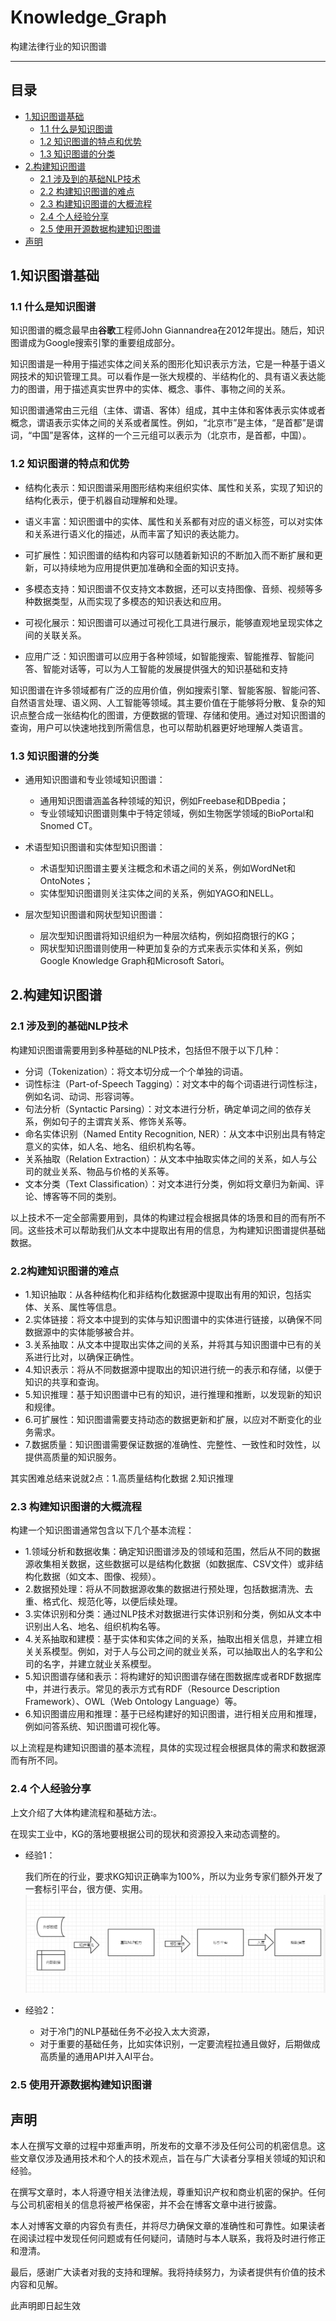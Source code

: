# Knowledge_Graph
构建法律行业的知识图谱

------------------------------------------------------------------------------------------
## 目录

- [1.知识图谱基础](#1.知识图谱基础)
  - [1.1 什么是知识图谱](#1.1什么是知识图谱)
  - [1.2 知识图谱的特点和优势](#1.2知识图谱的特点和优势)
  - [1.3 知识图谱的分类](#1.3知识图谱的分类)
- [2.构建知识图谱](#2.构建知识图谱)
  - [2.1 涉及到的基础NLP技术](#2.1涉及到的基础NLP技术)
  - [2.2 构建知识图谱的难点](#2.2构建知识图谱的难点)
  - [2.3 构建知识图谱的大概流程](#2.3构建知识图谱的大概流程)
  - [2.4 个人经验分享](#2.4个人经验分享)
  - [2.5 使用开源数据构建知识图谱](#2.5使用开源数据构建知识图谱)
- [声明](#声明)  

## 1.知识图谱基础

### 1.1 什么是知识图谱
知识图谱的概念最早由**谷歌**工程师John Giannandrea在2012年提出。随后，知识图谱成为Google搜索引擎的重要组成部分。

知识图谱是一种用于描述实体之间关系的图形化知识表示方法，它是一种基于语义网技术的知识管理工具。可以看作是一张大规模的、半结构化的、具有语义表达能力的图谱，用于描述真实世界中的实体、概念、事件、事物之间的关系。

知识图谱通常由三元组（主体、谓语、客体）组成，其中主体和客体表示实体或者概念，谓语表示实体之间的关系或者属性。例如，“北京市”是主体，“是首都”是谓词，“中国”是客体，这样的一个三元组可以表示为（北京市，是首都，中国）。

### 1.2 知识图谱的特点和优势
- 结构化表示：知识图谱采用图形结构来组织实体、属性和关系，实现了知识的结构化表示，便于机器自动理解和处理。

- 语义丰富：知识图谱中的实体、属性和关系都有对应的语义标签，可以对实体和关系进行语义化的描述，从而丰富了知识的表达能力。

- 可扩展性：知识图谱的结构和内容可以随着新知识的不断加入而不断扩展和更新，可以持续地为应用提供更加准确和全面的知识支持。

- 多模态支持：知识图谱不仅支持文本数据，还可以支持图像、音频、视频等多种数据类型，从而实现了多模态的知识表达和应用。

- 可视化展示：知识图谱可以通过可视化工具进行展示，能够直观地呈现实体之间的关联关系。

- 应用广泛：知识图谱可以应用于各种领域，如智能搜索、智能推荐、智能问答、智能对话等，可以为人工智能的发展提供强大的知识基础和支持

知识图谱在许多领域都有广泛的应用价值，例如搜索引擎、智能客服、智能问答、自然语言处理、语义网、人工智能等领域。其主要价值在于能够将分散、复杂的知识点整合成一张结构化的图谱，方便数据的管理、存储和使用。通过对知识图谱的查询，用户可以快速地找到所需信息，也可以帮助机器更好地理解人类语言。
### 1.3 知识图谱的分类
- 通用知识图谱和专业领域知识图谱：
  - 通用知识图谱涵盖各种领域的知识，例如Freebase和DBpedia；
  - 专业领域知识图谱则集中于特定领域，例如生物医学领域的BioPortal和Snomed CT。

- 术语型知识图谱和实体型知识图谱：
  - 术语型知识图谱主要关注概念和术语之间的关系，例如WordNet和OntoNotes；
  - 实体型知识图谱则关注实体之间的关系，例如YAGO和NELL。

- 层次型知识图谱和网状型知识图谱：
  - 层次型知识图谱将知识组织为一种层次结构，例如招商银行的KG；
  - 网状型知识图谱则使用一种更加复杂的方式来表示实体和关系，例如Google Knowledge Graph和Microsoft Satori。

## 2.构建知识图谱
### 2.1 涉及到的基础NLP技术
构建知识图谱需要用到多种基础的NLP技术，包括但不限于以下几种：

- 分词（Tokenization）：将文本切分成一个个单独的词语。
- 词性标注（Part-of-Speech Tagging）：对文本中的每个词语进行词性标注，例如名词、动词、形容词等。
- 句法分析（Syntactic Parsing）：对文本进行分析，确定单词之间的依存关系，例如句子的主谓宾关系、修饰关系等。
- 命名实体识别（Named Entity Recognition, NER）：从文本中识别出具有特定意义的实体，如人名、地名、组织机构名等。
- 关系抽取（Relation Extraction）：从文本中抽取实体之间的关系，如人与公司的就业关系、物品与价格的关系等。
- 文本分类（Text Classification）：对文本进行分类，例如将文章归为新闻、评论、博客等不同的类别。

以上技术不一定全部需要用到，具体的构建过程会根据具体的场景和目的而有所不同。这些技术可以帮助我们从文本中提取出有用的信息，为构建知识图谱提供基础数据。

### 2.2构建知识图谱的难点
- 1.知识抽取：从各种结构化和非结构化数据源中提取出有用的知识，包括实体、关系、属性等信息。
- 2.实体链接：将文本中提到的实体与知识图谱中的实体进行链接，以确保不同数据源中的实体能够被合并。
- 3.关系抽取：从文本中提取出实体之间的关系，并将其与知识图谱中已有的关系进行比对，以确保正确性。
- 4.知识表示：将从不同数据源中提取出的知识进行统一的表示和存储，以便于知识的共享和查询。
- 5.知识推理：基于知识图谱中已有的知识，进行推理和推断，以发现新的知识和规律。
- 6.可扩展性：知识图谱需要支持动态的数据更新和扩展，以应对不断变化的业务需求。
- 7.数据质量：知识图谱需要保证数据的准确性、完整性、一致性和时效性，以提供高质量的知识服务。

其实困难总结来说就2点：1.高质量结构化数据 2.知识推理
### 2.3 构建知识图谱的大概流程
构建一个知识图谱通常包含以下几个基本流程：

- 1.领域分析和数据收集：确定知识图谱涉及的领域和范围，然后从不同的数据源收集相关数据，这些数据可以是结构化数据（如数据库、CSV文件）或非结构化数据（如文本、图像、视频）。
- 2.数据预处理：将从不同数据源收集的数据进行预处理，包括数据清洗、去重、格式化、规范化等，以便后续处理。
- 3.实体识别和分类：通过NLP技术对数据进行实体识别和分类，例如从文本中识别出人名、地名、组织机构名等。
- 4.关系抽取和建模：基于实体和实体之间的关系，抽取出相关信息，并建立相关关系模型。例如，对于人与公司之间的就业关系，可以抽取出人的名字和公司的名字，并建立就业关系模型。
- 5.知识图谱存储和表示：将构建好的知识图谱存储在图数据库或者RDF数据库中，并进行表示。常见的表示方式有RDF（Resource Description Framework）、OWL（Web Ontology Language）等。
- 6.知识图谱应用和推理：基于已经构建好的知识图谱，进行相关应用和推理，例如问答系统、知识图谱可视化等。

以上流程是构建知识图谱的基本流程，具体的实现过程会根据具体的需求和数据源而有所不同。

### 2.4 个人经验分享
上文介绍了大体构建流程和基础方法:。

在现实工业中，KG的落地要根据公司的现状和资源投入来动态调整的。
- 经验1：

  我们所在的行业，要求KG知识正确率为100%，所以为业务专家们额外开发了一套标引平台，很方便、实用。
  ![](img/KG_simple.png)
- 经验2：
  - 对于冷门的NLP基础任务不必投入太大资源，
  - 对于重要的基础任务，比如实体识别，一定要流程拉通且做好，后期做成高质量的通用API并入AI平台。

### 2.5 使用开源数据构建知识图谱


## 声明
本人在撰写文章的过程中郑重声明，所发布的文章不涉及任何公司的机密信息。这些文章仅涉及通用技术和个人的技术观点，旨在与广大读者分享相关领域的知识和经验。

在撰写文章时，本人将遵守相关法律法规，尊重知识产权和商业机密的保护。任何与公司机密相关的信息将被严格保密，并不会在博客文章中进行披露。

本人对博客文章的内容负有责任，并将尽力确保文章的准确性和可靠性。如果读者在阅读过程中发现任何问题或有任何疑问，请随时与本人联系，我将及时进行修正和澄清。

最后，感谢广大读者对我的支持和理解。我将持续努力，为读者提供有价值的技术内容和见解。

此声明即日起生效